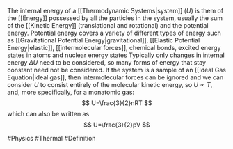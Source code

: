 The internal energy of a [[Thermodynamic Systems|system]] ($U$) is them of the [[Energy]] possessed by all the particles in the system, usually the sum of the [[Kinetic Energy]] (translational and rotational) and the potential energy. Potential energy covers a variety of different types of energy such as [[Gravitational Potential Energy|gravitational]], [[Elastic Potential Energy|elastic]], [[intermolecular forces]], chemical bonds, excited energy states in atoms and nuclear energy states
Typically only changes in internal energy $\Delta U$ need to be considered, so many forms of energy that stay constant need not be considered. If the system is a sample of an [[Ideal Gas Equation|ideal gas]], then intermolecular forces can be ignored and we can consider $U$ to consist entirely of the molecular kinetic energy, so $U\propto T$, and, more specifically, for a monatomic gas:
$$
U=\frac{3}{2}nRT
$$
which can also be written as
$$
U=\frac{3}{2}pV
$$

#Physics #Thermal #Definition